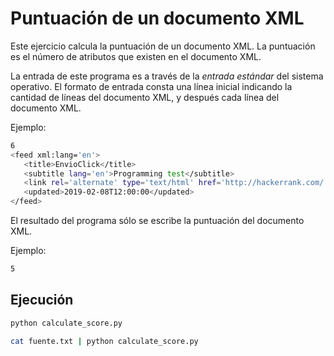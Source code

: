# Puntuación de un documento XML
Este ejercicio calcula la puntuación de un documento XML. La puntuación es el número de atributos que existen en el documento XML.

La entrada de este programa es a través de la *entrada estándar* del sistema operativo. El formato de entrada consta una línea inicial indicando la cantidad de líneas del documento XML, y después cada línea del documento XML.

Ejemplo:
```bash
6
<feed xml:lang='en'>
   <title>EnvioClick</title>
   <subtitle lang='en'>Programming test</subtitle>
   <link rel='alternate' type='text/html' href='http://hackerrank.com/'/>
   <updated>2019-02-08T12:00:00</updated>
</feed>
```

El resultado del programa sólo se escribe la puntuación del documento XML.

Ejemplo:
```bash
5
```

## Ejecución
```bash
python calculate_score.py
```

```bash
cat fuente.txt | python calculate_score.py
```
